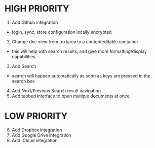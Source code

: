 
# HIGH PRIORITY
1. Add Github integration
* login, sync, store configuration locally encrypted
2. Change doc view from textarea to a contenteditable container
* this will help with search results, and give more formatting/display capabilities
3. Add Search
* search will happen automatically as soon as keys are pressed in the search box
4. Add Next/Previous Search result navigation
5. Add tabbed interface to open multiple documents at once

# LOW PRIORITY
6. Add Dropbox integration
7. Add Google Drive integration
8. Add iCloud integration

